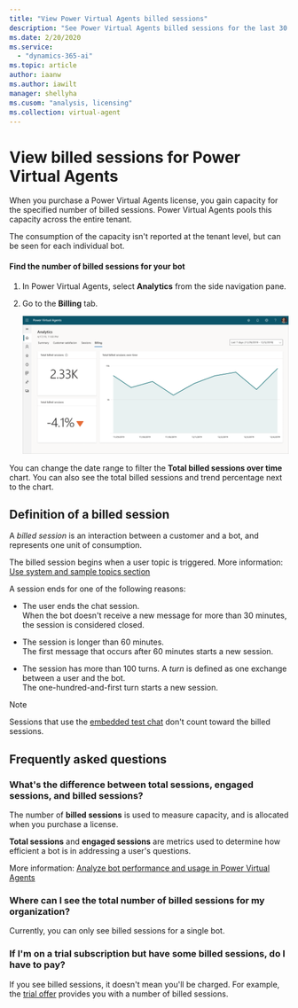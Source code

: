 ```yaml
---
title: "View Power Virtual Agents billed sessions"
description: "See Power Virtual Agents billed sessions for the last 30 or 7 days"
ms.date: 2/20/2020
ms.service:
  - "dynamics-365-ai"
ms.topic: article
author: iaanw
ms.author: iawilt
manager: shellyha
ms.cusom: "analysis, licensing"
ms.collection: virtual-agent
---
```


# View billed sessions for Power Virtual Agents

When you purchase a Power Virtual Agents license, you gain capacity for the specified number of billed sessions. Power Virtual Agents pools this capacity across the entire tenant. 

The consumption of the capacity isn't reported at the tenant level, but can be seen for each individual bot. 

#### Find the number of billed sessions for your bot

1. In Power Virtual Agents, select **Analytics** from the side navigation pane.

1. Go to the **Billing** tab.

    ![Billed session view](media/analytics-billed-sessions.png "Billed session view")

You can change the date range to filter the **Total billed sessions over time** chart. You can also see the total billed sessions and trend percentage next to the chart.

## Definition of a billed session

A *billed session* is an interaction between a customer and a bot, and represents one unit of consumption. 

The billed session begins when a user topic is triggered. More information: [Use system and sample topics section](authoring-create-edit-topics.md#use-system-and-sample-topics)

A session ends for one of the following reasons: 

- The user ends the chat session.  
    When the bot doesn't receive a new message for more than 30 minutes, the session is considered closed.

- The session is longer than 60 minutes.  
    The first message that occurs after 60 minutes starts a new session.

- The session has more than 100 turns. A *turn* is defined as one exchange between a user and the bot.  
    The one-hundred-and-first<!--from editor: Style Guide, I swear.--> turn starts a new session. 

> [!NOTE]
> Sessions that use the [embedded test chat](authoring-test-bot.md) don't count toward the billed sessions.

## Frequently asked questions

### What's the difference between total <!--edit okay? To match the text below.-->sessions, engaged sessions, and billed sessions?

The number of **billed sessions** is used to measure capacity, and is allocated when you purchase a license. 

**Total sessions** and **engaged sessions** are metrics used to determine how efficient a bot is in addressing a user's questions. 

More information: [Analyze bot performance and usage in Power Virtual Agents](analytics-summary.md)

### Where can I see the total number of billed sessions for my organization?

Currently, you can only see billed sessions for a single bot.

### If I'm on a trial subscription but have some billed sessions, do I have to pay?

If you see billed sessions, it doesn't mean you'll be charged. For example, the [trial offer](sign-up-individual.md) provides you with a number of billed sessions.

